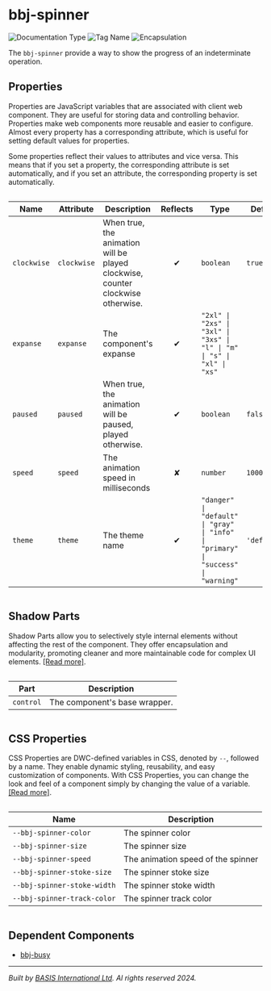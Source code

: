 # bbj-spinner
![Documentation Type](https://img.shields.io/badge/Documentation-web--components-%23006aff) ![Tag Name](https://img.shields.io/badge/Component-bbj--spinner-%23006aff)  ![Encapsulation](https://img.shields.io/badge/Encapsulation-shadow-%23006aff)

The `bbj-spinner` provide a way to show the progress of an indeterminate operation.


## Properties 


Properties are JavaScript variables that are associated with client web component.
They are useful for storing data and controlling behavior. Properties make web components more reusable and easier to configure.
Almost every property has a corresponding attribute, which is useful for setting default values for properties.

Some properties reflect their values to attributes and vice versa. This means that if you set a property, the corresponding attribute is set automatically, and if you set an attribute, the corresponding property is set automatically.
<div style="overflow-x: auto;">

| Name          | Attribute     | Description                                                                     | Reflects | Type                                                                                 | Default       |
| ------------- | ------------- | ------------------------------------------------------------------------------- | :------: | ------------------------------------------------------------------------------------ | ------------- |
| ``clockwise`` | ``clockwise`` | When true, the animation will be played clockwise, counter clockwise otherwise. | &#x2714; | ``boolean``                                                                          | ``true``      |
| ``expanse``   | ``expanse``   | The component's expanse                                                         | &#x2714; | ``"2xl" \| "2xs" \| "3xl" \| "3xs" \| "l" \| "m" \| "s" \| "xl" \| "xs"``            |               |
| ``paused``    | ``paused``    | When true, the animation will be paused, played otherwise.                      | &#x2714; | ``boolean``                                                                          | ``false``     |
| ``speed``     | ``speed``     | The animation speed in milliseconds                                             | &#x2718; | ``number``                                                                           | ``1000``      |
| ``theme``     | ``theme``     | The theme name                                                                  | &#x2714; | ``"danger" \| "default" \| "gray" \| "info" \| "primary" \| "success" \| "warning"`` | ``'default'`` |


</div>

## Shadow Parts


Shadow Parts allow you to selectively style internal elements without affecting the rest of the component.
They offer encapsulation and modularity, promoting cleaner and more maintainable code for complex UI elements. [[Read more]](theme-engine/css-shadow-parts).
<div style="overflow-x: auto;">

| Part        | Description                   |
| ----------- | ----------------------------- |
| ``control`` | The component's base wrapper. |


</div>

## CSS Properties


CSS Properties are DWC-defined variables in CSS, denoted by `--`, followed by a name.
They enable dynamic styling, reusability, and easy customization of components.
With CSS Properties, you can change the look and feel of a component simply by changing the value of a variable.
[[Read more]](theme-engine/css-variables).
<div style="overflow-x: auto;">

| Name                          | Description                        |
| ----------------------------- | ---------------------------------- |
| ``--bbj-spinner-color``       | The spinner color                  |
| ``--bbj-spinner-size``        | The spinner size                   |
| ``--bbj-spinner-speed``       | The animation speed of the spinner |
| ``--bbj-spinner-stoke-size``  | The spinner stoke size             |
| ``--bbj-spinner-stoke-width`` | The spinner stoke width            |
| ``--bbj-spinner-track-color`` | The spinner track color            |


</div>

## Dependent Components

- [bbj-busy](web-components/bbj-busy.md)


----------------------------------------------
*Built by [BASIS International Ltd](https://www.basis.cloud/). Al rights reserved 2024.*

